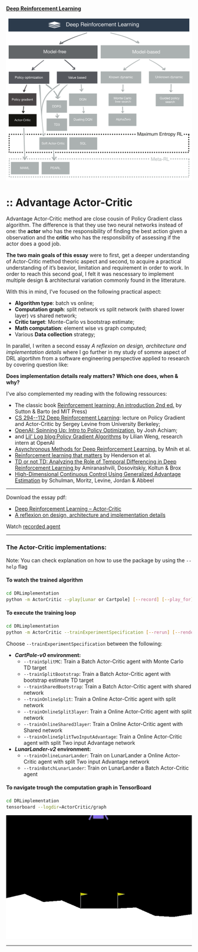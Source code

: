 [**Deep Reinforcement Learning**](https://github.com/RedLeader962/LectureDirigeDRLimplementation/tree/master)

![TaxonomyActorCritic](./visual/TaxonomyActorCriticGithub.png) 

# :: Advantage Actor-Critic

Advantage Actor-Critic method are close cousin of Policy Gradient class algorithm. The difference is that they use two neural networks instead of one: the **actor** who has the responsibility of finding the best action given a observation and the **critic** who has the responsibility of assessing if the actor does a good job.

**The two main goals of this essay** were to first, get a deeper understanding of Actor-Critic method theoric aspect and second, to acquire a practical understanding of it’s beavior, limitation and requirement in order to work. In order to reach this second goal, I felt it was nescessary to implement multiple design & architectural variation commonly found in the litterature.
  
With this in mind, I’ve focused on the following practical aspect:
- **Algorithm type**: batch vs online;
- **Computation graph**: split network vs split network (with shared lower layer) vs shared network;
- **Critic target**: Monte-Carlo vs bootstrap estimate;
- **Math computation**: element wise vs graph computed;
- Various **Data collection** strategy;
        
        
In parallel, I writen a second essay _A reflexion on design, architecture and implementation details_ where I go further in my study of somme aspect of DRL algortihm from a software engineering perspective applied to research by covering question like:

**Does implementation details realy matters? Which one does, when & why?**


I've also complemented my reading with the following ressources:

- The classic book [Reinforcement learning: An introduction 2nd ed.](http://incompleteideas.net/book/RLbook2018.pdf) by Sutton & Barto (ed MIT Press)
- [CS 294--112 Deep Reinforcement Learning](http://rail.eecs.berkeley.edu/deeprlcourse-fa18/): lecture on Policy Gradient and Actor-Critic by Sergey Levine from University Berkeley;
- [OpenAI: Spinning Up: Intro to Policy Optimization](https://spinningup.openai.com/en/latest/spinningup/rl_intro3.html), by Josh Achiam;
- and [Lil' Log blog:Policy Gradient Algorithms](https://lilianweng.github.io/lil-log/2018/04/08/policy-gradient-algorithms.html) by Lilian Weng, research intern at OpenAI
- [Asynchronous Methods for Deep Reinforcement Learning.](https://arxiv.org/abs/1602.01783) by Mnih et al.  
- [Reinforcement learning that matters](https://arxiv.org/abs/1709.06560) by Henderson et al. 
- [TD or not TD: Analyzing the Role of Temporal Differencing in Deep Reinforcement Learning ](http://arxiv.org/abs/1806.01175) by Amiranashvili, Dosovitskiy, Koltun & Brox 
- [High-Dimensional Continuous Control Using Generalized Advantage Estimation](https://arxiv.org/abs/1506.02438) by Schulman, Moritz, Levine, Jordan & Abbeel

---
Download the essay pdf:
- [Deep Reinforcement Learning – Actor-Critic](https://github.com/RedLeader962/LectureDirigeDRLimplementation/raw/master/TP_actor_critic_LucCoupal_v1-1.pdf) 
- [A reflexion on design, architecture and implementation details](https://github.com/RedLeader962/LectureDirigeDRLimplementation/raw/master/Reflexion_on_design_and_architecture_LucCoupal_v1-1.pdf) 



Watch [recorded agent](../../video/ActorCritic_video) 

---

### The Actor-Critic implementations:
Note: You can check explanation on how to use the package by using the `--help` flag

#### To watch the trained algorithm 

```bash
cd DRLimplementation
python -m ActorCritic --play[Lunar or Cartpole] [--record] [--play_for]=max trajectories (default=10) 
```

#### To execute the training loop
```bash
cd DRLimplementation
python -m ActorCritic --trainExperimentSpecification [--rerun] [--renderTraining] 
```
Choose `--trainExperimentSpecification` between the following:
- **_CartPole-v0_ environment:**
    - `--trainSplitMC`: Train a Batch Actor-Critic agent with Monte Carlo TD target
    - `--trainSplitBootstrap`: Train a Batch Actor-Critic agent with bootstrap estimate TD target
    - `--trainSharedBootstrap`: Train a Batch Actor-Critic agent with shared network
    - `--trainOnlineSplit`: Train a Online Actor-Critic agent with split network
    - `--trainOnlineSplit3layer`: Train a Online Actor-Critic agent with split network
    - `--trainOnlineShared3layer`: Train a Online Actor-Critic agent with Shared network
    - `--trainOnlineSplitTwoInputAdvantage`: Train a Online Actor-Critic agent with split Two input Advantage network
- **_LunarLander-v2_ environment:**
    - `--trainOnlineLunarLander`: Train on LunarLander a Online Actor-Critic agent with split Two input Advantage network
    - `--trainBatchLunarLander`: Train on LunarLander a Batch Actor-Critic agent 


#### To navigate trough the computation graph in TensorBoard
```bash
cd DRLimplementation
tensorboard --logdir=ActorCritic/graph
```

![Trained agent in action](../../video/ActorCritic_video/Batch_ActorCriticBatch-AAC-Split-nn_1.gif)


---
